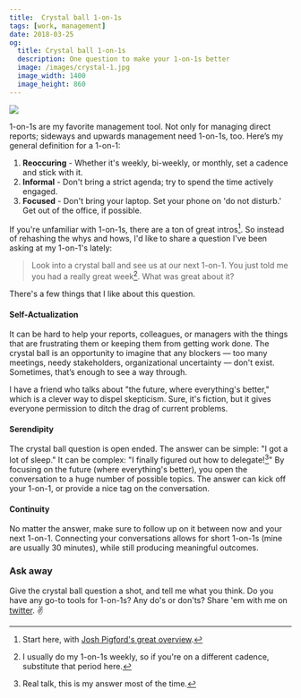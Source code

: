 ```yaml
---
title:  Crystal ball 1-on-1s
tags: [work, management]
date: 2018-03-25
og:
  title: Crystal ball 1-on-1s
  description: One question to make your 1-on-1s better
  image: /images/crystal-1.jpg
  image_width: 1400
  image_height: 860
---
```


![](/images/crystal-1.jpg)

1-on-1s are my favorite management tool. Not only for managing direct reports; sideways and upwards management need 1-on-1s, too. Here’s my general definition for a 1-on-1:

1. **Reoccuring** - Whether it's weekly, bi-weekly, or monthly, set a cadence and stick with it.
2. **Informal** - Don't bring a strict agenda; try to spend the time actively engaged.
3. **Focused** - Don't bring your laptop. Set your phone on 'do not disturb.' Get out of the office, if possible.

If you're unfamiliar with 1-on-1s, there are a ton of great intros[^1]. So instead of rehashing the whys and hows, I'd like to share a question I've been asking at my 1-on-1's lately:

> Look into a crystal ball and see us at our next 1-on-1. You just told me you had a really great week[^2]. What was great about it?

There's a few things that I like about this question.

#### Self-Actualization

It can be hard to help your reports, colleagues, or managers with the things that are frustrating them or keeping them from getting work done. The crystal ball is an opportunity to imagine that any blockers — too many meetings, needy stakeholders, organizational uncertainty — don't exist. Sometimes, that’s enough to see a way through.

I have a friend who talks about "the future, where everything's better," which is a clever way to dispel skepticism. Sure, it's fiction, but it gives everyone permission to ditch the drag of current problems.

#### Serendipity

The crystal ball question is open ended. The answer can be simple: "I got a lot of sleep." It can be complex: "I finally figured out how to delegate![^3]" By focusing on the future (where everything's better), you open the conversation to a huge number of possible topics. The answer can kick off your 1-on-1, or provide a nice tag on the conversation.

#### Continuity

No matter the answer, make sure to follow up on it between now and your next 1-on-1. Connecting your conversations allows for short 1-on-1s (mine are usually 30 minutes), while still producing meaningful outcomes.

### Ask away

Give the crystal ball question a shot, and tell me what you think. Do you have any go-to tools for 1-on-1s? Any do's or don'ts? Share 'em with me on [twitter](https://twitter.com/ilikescience). ✌️

[^1]: Start here, with [Josh Pigford's great overview](https://baremetrics.com/blog/startup-guide-to-1-on-1).

[^2]: I usually do my 1-on-1s weekly, so if you're on a different cadence, substitute that period here.

[^3]: Real talk, this is my answer most of the time.